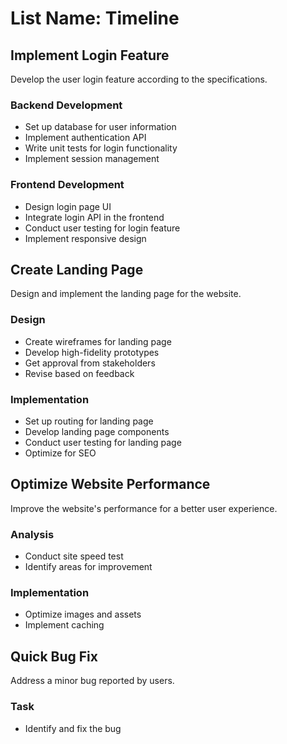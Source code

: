 # List Name: Timeline

## Implement Login Feature

Develop the user login feature according to the specifications.

### Backend Development

- Set up database for user information
- Implement authentication API
- Write unit tests for login functionality
- Implement session management

### Frontend Development

- Design login page UI
- Integrate login API in the frontend
- Conduct user testing for login feature
- Implement responsive design

## Create Landing Page

Design and implement the landing page for the website.

### Design

- Create wireframes for landing page
- Develop high-fidelity prototypes
- Get approval from stakeholders
- Revise based on feedback

### Implementation

- Set up routing for landing page
- Develop landing page components
- Conduct user testing for landing page
- Optimize for SEO

## Optimize Website Performance

Improve the website's performance for a better user experience.

### Analysis

- Conduct site speed test
- Identify areas for improvement

### Implementation

- Optimize images and assets
- Implement caching

## Quick Bug Fix

Address a minor bug reported by users.

### Task

- Identify and fix the bug